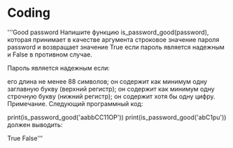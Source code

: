 # Coding
 
'''Good password
Напишите функцию is_password_good(password), которая принимает в качестве аргумента строковое значение пароля password и возвращает значение True если пароль является надежным и False в противном случае.

Пароль является надежным если:

его длина не менее 88 символов; 
он содержит как минимум одну заглавную букву (верхний регистр); 
он содержит как минимум одну строчную букву (нижний регистр);
он содержит хотя бы одну цифру.
 Примечание. Следующий программный код:

print(is_password_good('aabbCC11OP'))
print(is_password_good('abC1pu'))
должен выводить:

True
False'''